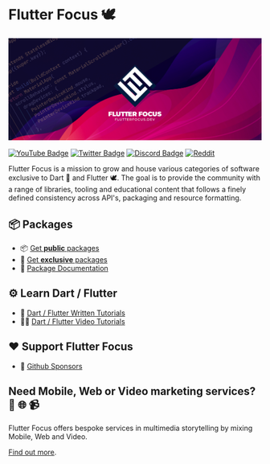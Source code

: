 # Flutter Focus  🕊️

![Flutter Focus Cover](https://github.com/flutterfocus/.github/blob/main/profile/images/cover2.png?raw=true)

[![YouTube Badge](https://img.shields.io/badge/YouTube-Channel-informational?style=flat&logo=youtube&logoColor=red&color=red)](https://youtube.com/@flutterfocus) [![Twitter Badge](https://img.shields.io/badge/@Twitter-Profile-informational?style=flat&logo=twitter&logoColor=lightblue&color=1CA2F1)](https://twitter.com/flutterfocus) [![Discord Badge](https://img.shields.io/discord/1048138797893828608?color=blue&label=Flutter%20Focus&logo=discord)](https://facebook.com/100087888923303) [![Reddit](https://img.shields.io/reddit/subreddit-subscribers/flutterfocus?color=red&label=Flutter%20Focus&logo=reddit)](https://reddit.com/flutterfocus)

Flutter Focus is a mission to grow and house various categories of software exclusive to Dart 🎯 and Flutter 🕊. The goal is to provide the community with a range of libraries, tooling and educational content that follows a finely defined consistency across API's, packaging and resource formatting.

## 📦 Packages
- 📦 [Get **public** packages](https://github.com/flutterfocus/ff-packages-public) 
- 🎁 [Get **exclusive** packages](https://github.com/sponsors/flutterfocus) 
- 📖 [Package Documentation](https://docs.page/flutterfocus/flutterfocus/)

## ⚙ Learn Dart / Flutter
- 📖 [Dart / Flutter Written Tutorials](https://docs.page/flutterfocus/flutterfocus/tutorials)
- 🧑‍🎓 [Dart / Flutter Video Tutorials](https://www.youtube.com/@flutterfocus) 

## ❤️ Support Flutter Focus 
- 🚀 [Github Sponsors](https://github.com/sponsors/flutterfocus)

## Need Mobile, Web or Video marketing services? 📱 🌐 📹
Flutter Focus offers bespoke services in multimedia storytelling by mixing Mobile, Web and Video.

[Find out more](https://flutterfocus.dev/services/).